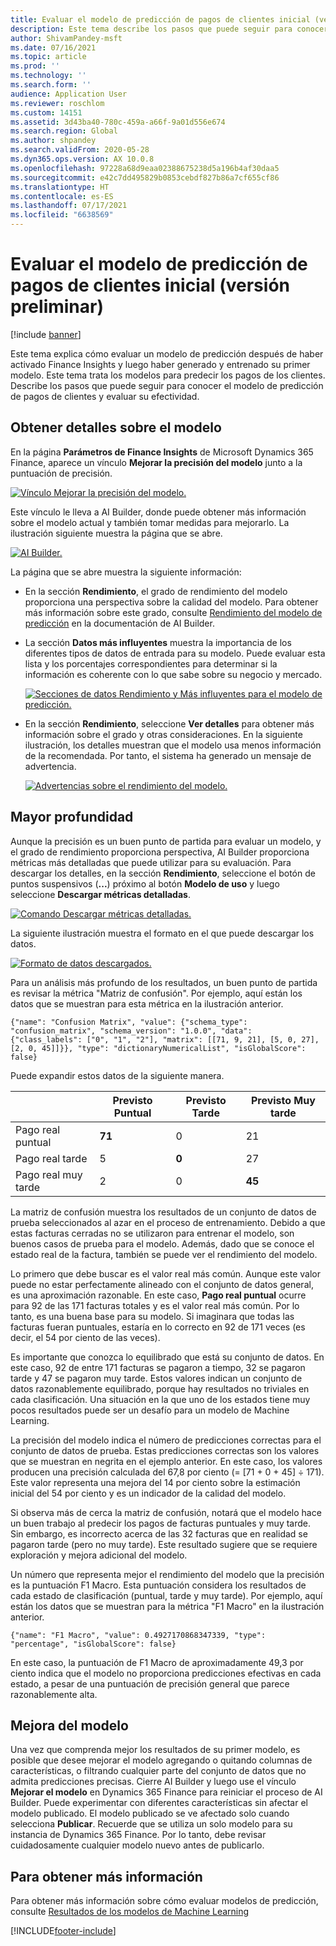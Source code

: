```yaml
---
title: Evaluar el modelo de predicción de pagos de clientes inicial (versión preliminar)
description: Este tema describe los pasos que puede seguir para conocer el modelo de predicción de pagos de clientes y evaluar su efectividad.
author: ShivamPandey-msft
ms.date: 07/16/2021
ms.topic: article
ms.prod: ''
ms.technology: ''
ms.search.form: ''
audience: Application User
ms.reviewer: roschlom
ms.custom: 14151
ms.assetid: 3d43ba40-780c-459a-a66f-9a01d556e674
ms.search.region: Global
ms.author: shpandey
ms.search.validFrom: 2020-05-28
ms.dyn365.ops.version: AX 10.0.8
ms.openlocfilehash: 97228a68d9eaa02388675238d5a196b4af30daa5
ms.sourcegitcommit: e42c7dd495829b0853cebdf827b86a7cf655cf86
ms.translationtype: HT
ms.contentlocale: es-ES
ms.lasthandoff: 07/17/2021
ms.locfileid: "6638569"
---
```

# <a name="evaluate-the-initial-customer-payment-prediction-model-preview"></a>Evaluar el modelo de predicción de pagos de clientes inicial (versión preliminar)

[!include [banner](../includes/banner.md)]

Este tema explica cómo evaluar un modelo de predicción después de haber activado Finance Insights y luego haber generado y entrenado su primer modelo. Este tema trata los modelos para predecir los pagos de los clientes. Describe los pasos que puede seguir para conocer el modelo de predicción de pagos de clientes y evaluar su efectividad.

## <a name="getting-details-about-the-model"></a>Obtener detalles sobre el modelo

En la página **Parámetros de Finance Insights** de Microsoft Dynamics 365 Finance, aparece un vínculo **Mejorar la precisión del modelo** junto a la puntuación de precisión.

[![Vínculo Mejorar la precisión del modelo.](./media/prediction-model.png)](./media/prediction-model.png)

Este vínculo le lleva a AI Builder, donde puede obtener más información sobre el modelo actual y también tomar medidas para mejorarlo. La ilustración siguiente muestra la página que se abre.

[![AI Builder.](./media/what-to-predict.png)](./media/what-to-predict.png)

La página que se abre muestra la siguiente información:

- En la sección **Rendimiento**, el grado de rendimiento del modelo proporciona una perspectiva sobre la calidad del modelo. Para obtener más información sobre este grado, consulte [Rendimiento del modelo de predicción](/ai-builder/prediction-performance) en la documentación de AI Builder.
- La sección **Datos más influyentes** muestra la importancia de los diferentes tipos de datos de entrada para su modelo. Puede evaluar esta lista y los porcentajes correspondientes para determinar si la información es coherente con lo que sabe sobre su negocio y mercado.

    [![Secciones de datos Rendimiento y Más influyentes para el modelo de predicción.](./media/models.png)](./media/models.png)

- En la sección **Rendimiento**, seleccione **Ver detalles** para obtener más información sobre el grado y otras consideraciones. En la siguiente ilustración, los detalles muestran que el modelo usa menos información de la recomendada. Por tanto, el sistema ha generado un mensaje de advertencia.

    [![Advertencias sobre el rendimiento del modelo.](./media/details.png)](./media/details.png)

## <a name="digging-deeper"></a>Mayor profundidad

Aunque la precisión es un buen punto de partida para evaluar un modelo, y el grado de rendimiento proporciona perspectiva, AI Builder proporciona métricas más detalladas que puede utilizar para su evaluación. Para descargar los detalles, en la sección **Rendimiento**, seleccione el botón de puntos suspensivos (**...**) próximo al botón **Modelo de uso** y luego seleccione **Descargar métricas detalladas**.

[![Comando Descargar métricas detalladas.](./media/performance.png)](./media/performance.png)

La siguiente ilustración muestra el formato en el que puede descargar los datos.

[![Formato de datos descargados.](./media/data-format.png)](./media/data-format.png)

Para un análisis más profundo de los resultados, un buen punto de partida es revisar la métrica "Matriz de confusión". Por ejemplo, aquí están los datos que se muestran para esta métrica en la ilustración anterior.

`{"name": "Confusion Matrix", "value": {"schema_type": "confusion_matrix", "schema_version": "1.0.0", "data": {"class_labels": ["0", "1", "2"], "matrix": [[71, 9, 21], [5, 0, 27], [2, 0, 45]]}}, "type": "dictionaryNumericalList", "isGlobalScore": false}`

Puede expandir estos datos de la siguiente manera.

| &nbsp;                   | Previsto Puntual | Previsto Tarde | Previsto Muy tarde |
|--------------------------|-------------------|----------------|---------------------|
| Pago real puntual   | **71**            | 0              | 21                  |
| Pago real tarde      | 5                 | **0**          | 27                  |
| Pago real muy tarde | 2                 | 0              | **45**              |

La matriz de confusión muestra los resultados de un conjunto de datos de prueba seleccionados al azar en el proceso de entrenamiento. Debido a que estas facturas cerradas no se utilizaron para entrenar el modelo, son buenos casos de prueba para el modelo. Además, dado que se conoce el estado real de la factura, también se puede ver el rendimiento del modelo.

Lo primero que debe buscar es el valor real más común. Aunque este valor puede no estar perfectamente alineado con el conjunto de datos general, es una aproximación razonable. En este caso, **Pago real puntual** ocurre para 92 de las 171 facturas totales y es el valor real más común. Por lo tanto, es una buena base para su modelo. Si imaginara que todas las facturas fueran puntuales, estaría en lo correcto en 92 de 171 veces (es decir, el 54 por ciento de las veces).

Es importante que conozca lo equilibrado que está su conjunto de datos. En este caso, 92 de entre 171 facturas se pagaron a tiempo, 32 se pagaron tarde y 47 se pagaron muy tarde. Estos valores indican un conjunto de datos razonablemente equilibrado, porque hay resultados no triviales en cada clasificación. Una situación en la que uno de los estados tiene muy pocos resultados puede ser un desafío para un modelo de Machine Learning.

La precisión del modelo indica el número de predicciones correctas para el conjunto de datos de prueba. Estas predicciones correctas son los valores que se muestran en negrita en el ejemplo anterior. En este caso, los valores producen una precisión calculada del 67,8 por ciento (= \[71 + 0 + 45\] ÷ 171). Este valor representa una mejora del 14 por ciento sobre la estimación inicial del 54 por ciento y es un indicador de la calidad del modelo.

Si observa más de cerca la matriz de confusión, notará que el modelo hace un buen trabajo al predecir los pagos de facturas puntuales y muy tarde. Sin embargo, es incorrecto acerca de las 32 facturas que en realidad se pagaron tarde (pero no muy tarde). Este resultado sugiere que se requiere exploración y mejora adicional del modelo.

Un número que representa mejor el rendimiento del modelo que la precisión es la puntuación F1 Macro. Esta puntuación considera los resultados de cada estado de clasificación (puntual, tarde y muy tarde). Por ejemplo, aquí están los datos que se muestran para la métrica "F1 Macro" en la ilustración anterior.

`{"name": "F1 Macro", "value": 0.4927170868347339, "type": "percentage", "isGlobalScore": false}`

En este caso, la puntuación de F1 Macro de aproximadamente 49,3 por ciento indica que el modelo no proporciona predicciones efectivas en cada estado, a pesar de una puntuación de precisión general que parece razonablemente alta.

## <a name="improving-the-model"></a>Mejora del modelo

Una vez que comprenda mejor los resultados de su primer modelo, es posible que desee mejorar el modelo agregando o quitando columnas de características, o filtrando cualquier parte del conjunto de datos que no admita predicciones precisas. Cierre AI Builder y luego use el vínculo **Mejorar el modelo** en Dynamics 365 Finance para reiniciar el proceso de AI Builder. Puede experimentar con diferentes características sin afectar el modelo publicado. El modelo publicado se ve afectado solo cuando selecciona **Publicar**. Recuerde que se utiliza un solo modelo para su instancia de Dynamics 365 Finance. Por lo tanto, debe revisar cuidadosamente cualquier modelo nuevo antes de publicarlo.

## <a name="for-more-information"></a>Para obtener más información

Para obtener más información sobre cómo evaluar modelos de predicción, consulte [Resultados de los modelos de Machine Learning](/confusion-matrix.md)

[!INCLUDE[footer-include](../../includes/footer-banner.md)]
